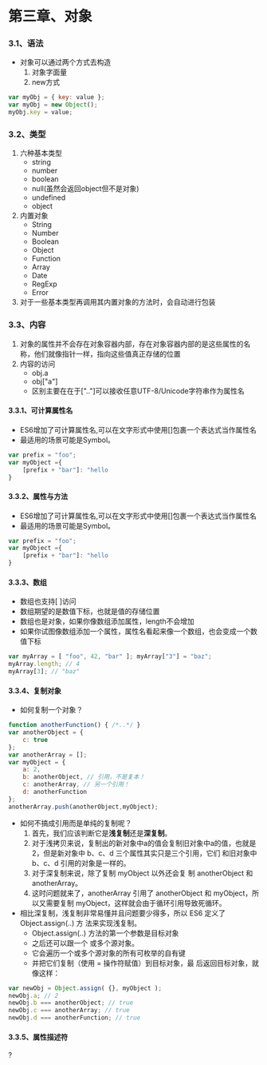 # 第三章、对象

### 3.1、语法
- 对象可以通过两个方式去构造
    1. 对象字面量
    2. new方式
```javascript
var myObj = { key: value };
var myObj = new Object();
myObj.key = value;
```

### 3.2、类型
1. 六种基本类型
    - string
    - number
    - boolean
    - null(虽然会返回object但不是对象)
    - undefined
    - object
2. 内置对象
    - String
    - Number
    - Boolean
    - Object
    - Function
    - Array
    - Date
    - RegExp
    - Error
3. 对于一些基本类型再调用其内置对象的方法时，会自动进行包装

### 3.3、内容
1. 对象的属性并不会存在对象容器内部，存在对象容器内部的是这些属性的名称，他们就像指针一样，指向这些值真正存储的位置
2. 内容的访问
    - obj.a
    - obj["a"]
    - 区别主要在在于[".."]可以接收任意UTF-8/Unicode字符串作为属性名
#### 3.3.1、可计算属性名
- ES6增加了可计算属性名,可以在文字形式中使用[]包裹一个表达式当作属性名
- 最适用的场景可能是Symbol。
```javascript
var prefix = "foo";
var myObject ={
    [prefix + "bar"]: "hello
}
```
#### 3.3.2、属性与方法
- ES6增加了可计算属性名,可以在文字形式中使用[]包裹一个表达式当作属性名
- 最适用的场景可能是Symbol。
```javascript
var prefix = "foo";
var myObject ={
    [prefix + "bar"]: "hello
}
```
#### 3.3.3、数组
- 数组也支持[ ]访问
- 数组期望的是数值下标，也就是值的存储位置
- 数组也是对象，如果你像数组添加属性，length不会增加
- 如果你试图像数组添加一个属性，属性名看起来像一个数组，也会变成一个数值下标
```javascript
var myArray = [ "foo", 42, "bar" ]; myArray["3"] = "baz"; 
myArray.length; // 4 
myArray[3]; // "baz"
```
#### 3.3.4、复制对象
- 如何复制一个对象？
```javascript
function anotherFunction() { /*..*/ }
var anotherObject = { 
    c: true
};
var anotherArray = [];
var myObject = { 
    a: 2, 
    b: anotherObject, // 引用，不是复本！ 
    c: anotherArray, // 另一个引用！ 
    d: anotherFunction 
};
anotherArray.push(anotherObject,myObject);
```
- 如何不搞成引用而是单纯的复制呢？
    1. 首先，我们应该判断它是**浅复制**还是**深复制**。
    2. 对于浅拷贝来说，复制出的新对象中a的值会复制旧对象中a的值，也就是 2，但是新对象中 b、c、d 三个属性其实只是三个引用，它们 和旧对象中 b、c、d 引用的对象是一样的。
    3. 对于深复制来说，除了复制 myObject 以外还会复 制 anotherObject 和 anotherArray。
    4. 这时问题就来了，anotherArray 引用了 anotherObject 和 myObject，所以又需要复制 myObject，这样就会由于循环引用导致死循环。
- 相比深复制，浅复制非常易懂并且问题要少得多，所以 ES6 定义了 Object.assign(..) 方 法来实现浅复制。
    - Object.assign(..) 方法的第一个参数是目标对象
    - 之后还可以跟一个 或多个源对象。
    - 它会遍历一个或多个源对象的所有可枚举的自有键
    - 并把它们复制（使用 = 操作符赋值）到目标对象，最 后返回目标对象，就像这样：
```javascript
var newObj = Object.assign( {}, myObject ); 
newObj.a; // 2 
newObj.b === anotherObject; // true 
newObj.c === anotherArray; // true 
newObj.d === anotherFunction; // true
```


#### 3.3.5、属性描述符
?